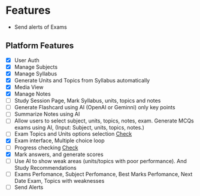 # Features

- Send alerts of Exams
## Platform Features

- [x] User Auth
- [x] Manage Subjects
- [x] Manage Syllabus
- [x] Generate Units and Topics from Syllabus automatically
- [x] Media View
- [x] Manage Notes
- [ ] Study Session Page, Mark Syllabus, units, topics and notes
- [ ] Generate Flashcard using AI (OpenAI or Geminni) only key points
- [ ] Summarize Notes using AI
- [ ] Allow users to select subject, units, topics, notes, exam. Generate MCQs exams using AI, (Input: Subject, units, topics, notes.)
- [ ] Exam Topics and Units options selection [Check](https://filamentphp.com/plugins/novadaemon-combobox)
- [x] Exam interface, Multiple choice loop
- [ ] Progress checking [Check](https://filamentphp.com/plugins/ibrahim-bougaoua-filaprogress)
- [x] Mark answers, and generate scores
- [ ] Use AI to show weak areas (units/topics with poor performance). And Study Recommendations
- [ ] Exams Perfomance, Subject Perfomance, Best Marks Perfomance, Next Date Exam, Topics with weaknesses
- [ ] Send Alerts
